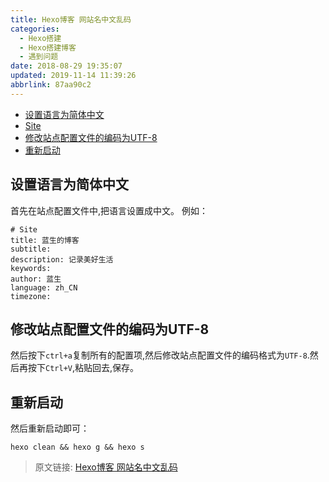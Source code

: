 ```yaml
---
title: Hexo博客 网站名中文乱码
categories: 
  - Hexo搭建
  - Hexo搭建博客
  - 遇到问题
date: 2018-08-29 19:35:07
updated: 2019-11-14 11:39:26
abbrlink: 87aa90c2
---
```

<div id='my_toc'>

- [设置语言为简体中文](/blog/87aa90c2/#设置语言为简体中文)
- [Site](/blog/87aa90c2/#Site)
- [修改站点配置文件的编码为UTF-8](/blog/87aa90c2/#修改站点配置文件的编码为UTF-8)
- [重新启动](/blog/87aa90c2/#重新启动)

</div>
<!--more-->
<script>if (navigator.platform.toLowerCase() == 'win32'){document.getElementById('my_toc').style.display = 'none';}</script>

<!--end-->
## 设置语言为简体中文 ##
首先在站点配置文件中,把语言设置成中文。
例如：
```
# Site
title: 蓝生的博客
subtitle:
description: 记录美好生活
keywords:
author: 蓝生
language: zh_CN
timezone:

```
## 修改站点配置文件的编码为UTF-8 ##
然后按下`ctrl+a`复制所有的配置项,然后修改站点配置文件的编码格式为`UTF-8`.然后再按下`Ctrl+V`,粘贴回去,保存。
## 重新启动 ##
然后重新启动即可：
```
hexo clean && hexo g && hexo s
```

>原文链接: [Hexo博客 网站名中文乱码](https://lanlan2017.github.io/blog/87aa90c2/)
